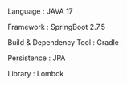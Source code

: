 #

Language : JAVA 17

Framework : SpringBoot 2.7.5

Build & Dependency Tool : Gradle

Persistence : JPA

Library : Lombok